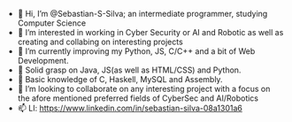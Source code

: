 - 👋 Hi, I’m @Sebastian-S-Silva; an intermediate programmer, studying Computer Science
- 👀 I’m interested in working in Cyber Security or AI and Robotic as well as creating and collabing on interesting projects
- 🌱 I’m currently improving my Python, JS, C/C++ and a bit of Web Development. 
- 💪 Solid grasp on Java, JS(as well as HTML/CSS) and Python.
- 📖 Basic knowledge of C, Haskell, MySQL and Assembly.
- 💞️ I’m looking to collaborate on any interesting project with a focus on the afore mentioned preferred fields of CyberSec and AI/Robotics
- 📫 LI: https://www.linkedin.com/in/sebastian-silva-08a1301a6

<!---
v01d53t/v01d53t is a ✨ special ✨ repository because its `README.md` (this file) appears on your GitHub profile.
You can click the Preview link to take a look at your changes.
--->
